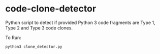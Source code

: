 # code-clone-detector
Python script to detect if provided Python 3 code fragments are Type 1, Type 2 and Type 3 code clones.


To Run:
```
python3 clone_detector.py
```
